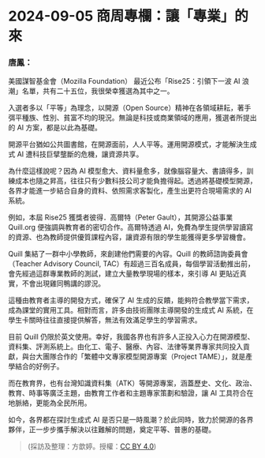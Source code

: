 # 2024-09-05 商周專欄：讓「專業」的來

### 唐鳳：

美國謀智基金會（Mozilla Foundation） 最近公布「Rise25：引領下一波 AI 浪潮」名單，共有二十五位，我很榮幸獲選為其中之一。

入選者多以「平等」為理念，以開源（Open Source）精神在各領域耕耘，著手弭平種族、性別、貧富不均的現況。無論是科技或商業領域的應用，獲選者所提出的 AI 方案，都是以此為基礎。

開源平台猶如公共圖書館，在開源面前，人人平等。運用開源模式，才能解決生成式 AI 遭科技巨擘壟斷的危機，讓資源共享。

為什麼這樣說呢？因為 AI 模型愈大、資料量愈多，就像腦容量大、書讀得多，訓練成本也隨之昇高，往往只有少數科技公司才能負擔得起。透過將基礎模型開源，各界才能進一步結合自身的資料、依照需求客製化，產生出更符合現場需求的 AI 系統。

例如，本屆 Rise25 獲獎者彼得．高爾特（Peter Gault），其開源公益事業 Quill.org 便強調與教育者的密切合作。高爾特透過 AI，免費為學生提供學習讀寫的資源、也為教師提供優質課程內容，讓資源有限的學生能獲得更多學習機會。

Quill 集結了一群中小學教師，來創建他們需要的內容。Quill 的教師諮詢委員會（Teacher Advisory Council, TAC）有超過三百名成員，每個學習活動推出前，會先經過這群專業教師的測試，建立大量教學現場的樣本，來引導 AI 更貼近真實，不會出現雞同鴨講的謬況。

這種由教育者主導的開發方式，確保了 AI 生成的反饋，能夠符合教學當下需求，成為課堂的實用工具。相對而言，許多由技術團隊主導開發的生成式 AI 系統，在學生卡關時往往直接提供解答，無法有效滿足學生的學習需求。

目前 Quill 仍限於英文使用。幸好，我國各界也有許多人正投入心力在開源模型、資料集、評測系統上。由化工、電子、醫療、內容、法律等業界專家共同投入貢獻，與台大團隊合作的「繁體中文專家模型開源專案（Project TAME）」，就是產學結合的好例子。

而在教育界，也有台灣知識資料集（ATK）等開源專案，涵蓋歷史、文化、政治、教育、時事等廣泛主題，由教育工作者和主題專家策劃和驗證，讓 AI 工具符合在地脈絡，更能為全民所用。

如今，各界都在探討生成式 AI 是否只是一時風潮？於此同時，致力於開源的各界夥伴，正一步步攜手解決以往難解的問題，奠定平等、普惠的基礎。

> (採訪及整理：方歆婷。授權：[CC BY 4.0](https://creativecommons.org/licenses/by/4.0/deed.zh-hant))

